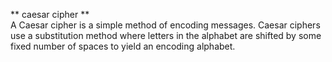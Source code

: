 ** caesar cipher **<br /> 
A Caesar cipher is a simple method of encoding messages. Caesar ciphers use a substitution method where letters in the alphabet are shifted by some fixed number of spaces to yield an encoding alphabet.
